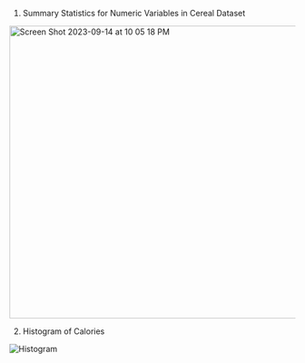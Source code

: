 1. Summary Statistics for Numeric Variables in Cereal Dataset
<img width="516" alt="Screen Shot 2023-09-14 at 10 05 18 PM" src="https://github.com/nogibjj/KatherineT.DE.Mini-Project_3/assets/143833511/f0cb3713-07b0-44c2-99f0-c09b8bdf744e">

 
2. Histogram of Calories
   
![Histogram](https://github.com/nogibjj/KatherineT.DE.Mini-Project_3/assets/143833511/9112c97d-de82-4861-b918-6b0569dcd83e)
